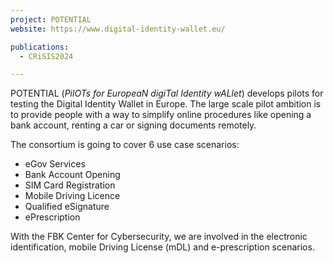 ```yaml
---
project: POTENTIAL
website: https://www.digital-identity-wallet.eu/

publications:
  - CRiSIS2024

---
```

POTENTIAL (*PilOTs for EuropeaN digiTal Identity wALlet*) develops pilots for testing the Digital Identity Wallet in Europe. The large scale pilot ambition is to provide people with a way to simplify online procedures like opening a bank account, renting a car or signing documents remotely. 

The consortium is going to cover 6 use case scenarios:
- eGov Services
- Bank Account Opening
- SIM Card Registration
- Mobile Driving Licence
- Qualified eSignature
- ePrescription

With the FBK Center for Cybersecurity, we are involved in the electronic identification, mobile Driving License (mDL) and e-prescription scenarios.
